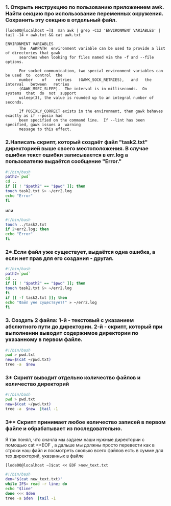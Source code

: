 ### 1. Открыть инструкцию по пользованию приложением awk. Найти секцию про использование переменных окружения. Сохранить эту секцию в отдельный файл.
 ```
 [lode00@localhost ~]$  man awk | grep -C12 'ENVIRONMENT VARIABLES' | tail -14 > awk.txt && cat awk.txt 

 ENVIRONMENT VARIABLES
       The  AWKPATH  environment variable can be used to provide a list of directories that gawk
       searches when looking for files named via the -f and --file options.

       For socket communication, two special environment variables can be used  to  control  the
       number    of    retries   (GAWK_SOCK_RETRIES),   and   the   interval   between   retries
       (GAWK_MSEC_SLEEP).  The interval is in milliseconds.  On  systems  that  do  not  support
       usleep(3), the value is rounded up to an integral number of seconds. 

       If POSIXLY_CORRECT exists in the environment, then gawk behaves exactly as if --posix had
       been specified on the command line.  If --lint has been specified, gawk issues a  warning
       message to this effect. 
```
### 2.Написать скрипт, который создаёт файл "task2.txt" директорией выше своего местоположения. В случае ошибки текст ошибки записывается в err.log а пользователю выдаётся сообщение "Error."
```bash
#!/bin/bash
path2=`pwd`
cd ..
if [[ ! "$path2" == "$pwd" ]]; then
touch task2.txt &> ~/err2.log
echo "Error"
fi
```

или

```bash
#!/bin/bash
touch ../task2.txt 
if 2>err2.log; then
echo "Error"
fi
```
### 2*.Если файл уже существует, выдаётся одна ошибка, а если нет прав для его создания - другая.
```bash
#!/bin/bash
path2=`pwd`
cd ..
if [[ ! "$path2" == "$pwd" ]]; then
touch task2.txt &> ~/err2.log
fi
if [[ -f task2.txt ]]; then
echo "Файл уже существует!" » ~/err2.log
fi
```
 
### 3. Создать 2 файла: 1-й - текстовый с указанием абслютного пути до директории. 2-й - скрипт, который при выполнении выводит содержимое директории по указанному в первом файле.
```bash
#!/bin/bash
pwd > pwd.txt
new=$(cat ~/pwd.txt)
tree -a  $new
```
### 3* Скрипт выводит отдельно количество файлов и количество директорий
```bash
#!/bin/bash
pwd > pwd.txt
new=$(cat ~/pwd.txt)
tree -a  $new  |tail -1
```

### 3** Скрипт принимает любое количество записей в первом файле и обрабатывает из последовательно.
Я так понял, что сначла мы задаем наши нужные директории с помощью cat <<EOF , а дальше мы должны просто перевести как в строки наш файл и посмотреть сколько всего файлов есть в сумме для тех директорий, указанных в файле

`[lode00@localhost ~]$cat << EOF >new_text.txt`

```bash
#!/bin/bash
den="$(cat new_text.txt)"
while IFS= read -r line; do
echo "$line"
done <<< $den
tree -a $den  |tail -1
```
